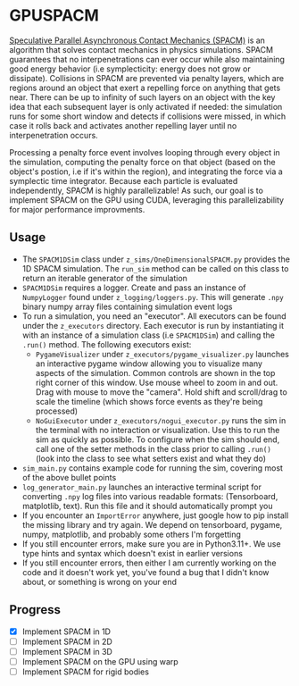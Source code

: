 # GPUSPACM
[Speculative Parallel Asynchronous Contact Mechanics (SPACM)](https://www.cs.columbia.edu/cg/spacm/rollback.pdf) is an algorithm that solves contact mechanics in physics simulations. SPACM guarantees that no interpenetrations can ever occur while also maintaining good energy behavior (i.e symplecticity: energy does not grow or dissipate). Collisions in SPACM are prevented via penalty layers, which are regions around an object that exert a repelling force on anything that gets near. There can be up to infinity of such layers on an object with the key idea that each subsequent layer is only activated if needed: the simulation runs for some short window and detects if collisions were missed, in which case it rolls back and activates another repelling layer until no interpenetration occurs.

Processing a penalty force event involves looping through every object in the simulation, computing the penalty force on that object (based on the object's postion, i.e if it's within the region), and integrating the force via a symplectic time integrator. Because each particle is evaluated independently, SPACM is highly parallelizable! As such, our goal is to implement SPACM on the GPU using CUDA, leveraging this parallelizability for major performance improvments.

## Usage
- The `SPACM1DSim` class under `z_sims/OneDimensionalSPACM.py` provides the 1D SPACM simulation. The `run_sim` method can be called on this class to return an iterable generator of the simulation
- `SPACM1DSim` requires a logger. Create and pass an instance of `NumpyLogger` found under `z_logging/loggers.py`. This will generate `.npy` binary numpy array files containing simulation event logs
- To run a simulation, you need an "executor". All executors can be found under the `z_executors` directory. Each executor is run by instantiating it with an instance of a simulation class (i.e `SPACM1DSim`) and calling the `.run()` method. The following executors exist:
  - `PygameVisualizer` under `z_executors/pygame_visualizer.py` launches an interactive pygame window allowing you to visualize many aspects of the simulation. Common controls are shown in the top right corner of this window. Use mouse wheel to zoom in and out. Drag with mouse to move the "camera". Hold shift and scroll/drag to scale the timeline (which shows force events as they're being processed)
  - `NoGuiExecutor` under `z_executors/nogui_executor.py` runs the sim in the terminal with no interaction or visualization. Use this to run the sim as quickly as possible. To configure when the sim should end, call one of the setter methods in the class prior to calling `.run()` (look into the class to see what setters exist and what they do)
- `sim_main.py` contains example code for running the sim, covering most of the above bullet points
- `log_generator_main.py` launches an interactive terminal script for converting `.npy` log files into various readable formats: (Tensorboard, matplotlib, text). Run this file and it should automatically prompt you
- If you encounter an `ImportError` anywhere, just google how to pip install the missing library and try again. We depend on tensorboard, pygame, numpy, matplotlib, and probably some others I'm forgetting
- If you still encounter errors, make sure you are in Python3.11+. We use type hints and syntax which doesn't exist in earlier versions
- If you still encounter errors, then either I am currently working on the code and it doesn't work yet, you've found a bug that I didn't know about, or something is wrong on your end

## Progress
- [x] Implement SPACM in 1D
- [ ] Implement SPACM in 2D
- [ ] Implement SPACM in 3D
- [ ] Implement SPACM on the GPU using warp
- [ ] Implement SPACM for rigid bodies
